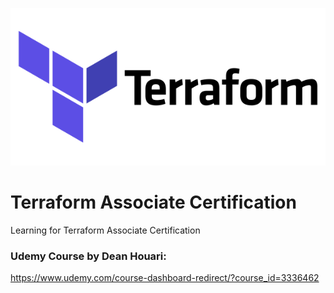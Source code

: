 ![Terraform](./images/terraform-logo.png)

# Terraform Associate Certification

Learning for Terraform Associate Certification

### Udemy Course by Dean Houari:
https://www.udemy.com/course-dashboard-redirect/?course_id=3336462


